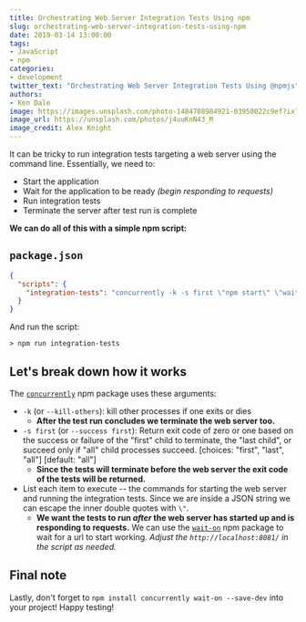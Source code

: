 ```yaml
---
title: Orchestrating Web Server Integration Tests Using npm
slug: orchestrating-web-server-integration-tests-using-npm
date: 2019-03-14 13:00:00
tags:
- JavaScript
- npm
categories:
- development
twitter_text: "Orchestrating Web Server Integration Tests Using @npmjs"
authors: 
- Ken Dale
image: https://images.unsplash.com/photo-1484788984921-03950022c9ef?ixlib=rb-1.2.1&auto=format&fit=crop&w=1000&q=80
image_url: https://unsplash.com/photos/j4uuKnN43_M
image_credit: Alex Knight
---
```


It can be tricky to run integration tests targeting a web server using the command line. Essentially, we need to:

- Start the application
- Wait for the application to be ready *(begin responding to requests)*
- Run integration tests
- Terminate the server after test run is complete

**We can do all of this with a simple npm script:**

## `package.json`

```json
{
  "scripts": {
    "integration-tests": "concurrently -k -s first \"npm start\" \"wait-on http://localhost:8081/ && COMMAND_TO_RUN_HERE\""
  }
}
```

And run the script:

```
> npm run integration-tests
```

## Let's break down how it works

The [`concurrently`](https://www.npmjs.com/package/concurrently) npm package uses these arguments:

- `-k` (or `--kill-others`): kill other processes if one exits or dies
  - **After the test run concludes we terminate the web server too.**
- `-s first` (or `--success first`): Return exit code of zero or one based on the success or failure of the "first" child to terminate, the "last child", or succeed only if "all" child processes succeed. [choices: "first", "last", "all"] [default: "all"]
  - **Since the tests will terminate before the web server the exit code of the tests will be returned.**
- List each item to execute -- the commands for starting the web server and running the integration tests. Since we are inside a JSON string we can escape the inner double quotes with `\"`.
  - **We want the tests to run *after* the web server has started up and is responding to requests.** We can use the [`wait-on`](https://www.npmjs.com/package/wait-on) npm package to wait for a url to start working. *Adjust the `http://localhost:8081/` in the script as needed.*

## Final note

Lastly, don't forget to `npm install concurrently wait-on --save-dev` into your project! Happy testing!
